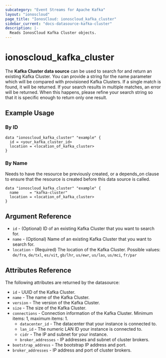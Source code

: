 ```yaml
---
subcategory: "Event Streams for Apache Kafka"
layout: "ionoscloud"
page_title: "IonosCloud: ionoscloud_kafka_cluster"
sidebar_current: "docs-datasource-kafka-cluster"
description: |-
  Reads IonosCloud Kafka Cluster objects.
---
```


# ionoscloud_kafka_cluster

The **Kafka Cluster data source** can be used to search for and return an existing Kafka Cluster.
You can provide a string for the name parameter which will be compared with provisioned Kafka Clusters.
If a single match is found, it will be returned. If your search results in multiple matches, an error will be returned.
When this happens, please refine your search string so that it is specific enough to return only one result.

## Example Usage

### By ID

```hcl
data "ionoscloud_kafka_cluster" "example" {
  id = <your_kafka_cluster_id>
  location = <location_of_kafka_cluster>
}
```

### By Name

Needs to have the resource be previously created, or a depends_on clause to ensure that the resource is created before
this data source is called.

```hcl
data "ionoscloud_kafka_cluster" "example" {
  name     = "kafka-cluster"
  location = <location_of_kafka_cluster>
}
```

## Argument Reference

* `id` - (Optional) ID of an existing Kafka Cluster that you want to search for.
* `name` - (Optional) Name of an existing Kafka Cluster that you want to search for.
* `location` - (Required) The location of the Kafka Cluster. Possible values: `de/fra`, `de/txl`, `es/vit`, `gb/lhr`,
  `us/ewr`, `us/las`, `us/mci`, `fr/par`

## Attributes Reference

The following attributes are returned by the datasource:

* `id` - UUID of the Kafka Cluster.
* `name` - The name of the Kafka Cluster.
* `version` - The version of the Kafka Cluster.
* `size` - The size of the Kafka Cluster.
* `connections` - Connection information of the Kafka Cluster. Minimum items: 1, maximum items: 1.
    * `datacenter_id` - The datacenter that your instance is connected to.
    * `lan_id` - The numeric LAN ID your instance is connected to.
    * `cidr` - The IP and subnet for your instance.
    * `broker_addresses` - IP addresses and subnet of cluster brokers.
* `bootstrap_address` - The bootstrap IP address and port.
* `broker_addresses` - IP address and port of cluster brokers.

